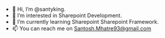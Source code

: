 - 👋 Hi, I’m @santyking.
- 👀 I’m interested in Sharepoint Development.
- 🌱 I’m currently learning Sharepoint Sharepoint Framework.
- 📫 You can reach me on Santosh.Mhatre93@gmail.com

<!---
santyking/santyking is a ✨ special ✨ repository because its `README.md` (this file) appears on your GitHub profile.
You can click the Preview link to take a look at your changes.
--->
